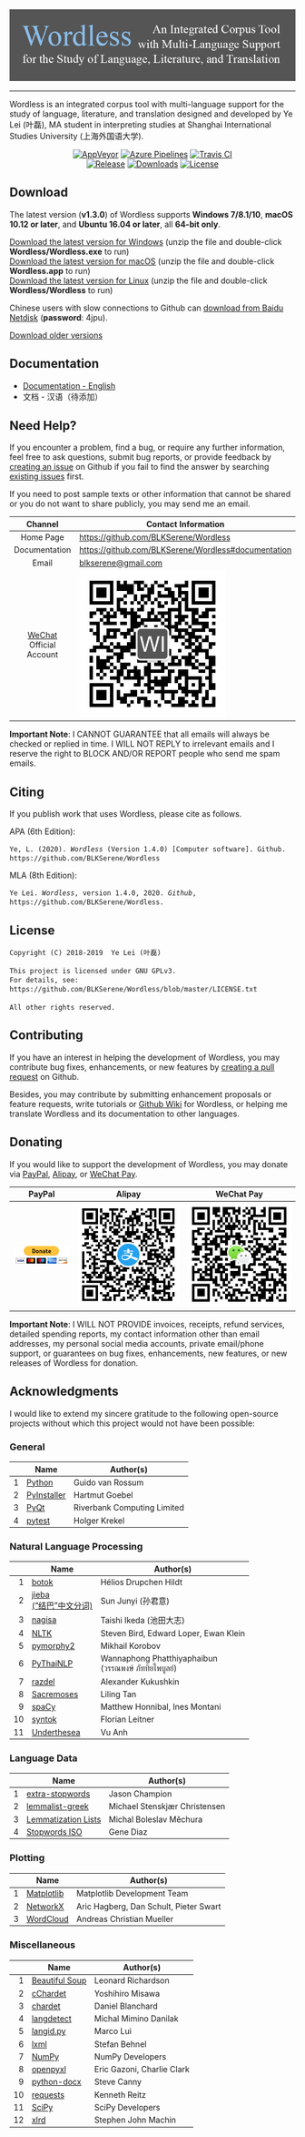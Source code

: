 <!--
# Wordless: README
#
# Copyright (C) 2018-2020  Ye Lei (叶磊)
#
# This source file is licensed under GNU GPLv3.
# For details, see: https://github.com/BLKSerene/Wordless/blob/master/LICENSE.txt
#
# All other rights reserved.
-->

<div align="center"><img src="/doc/wordless_logo.png" alt="logo"></div>

---
Wordless is an integrated corpus tool with multi-language support for the study of language, literature, and translation designed and developed by Ye Lei (叶磊), MA student in interpreting studies at Shanghai International Studies University (上海外国语大学).

<div align="center">
    <a href="https://ci.appveyor.com/project/BLKSerene/wordless">
        <img src="https://img.shields.io/appveyor/ci/BLKSerene/Wordless?label=AppVeyor&logo=appveyor" alt="AppVeyor"></a>
    <a href="https://dev.azure.com/blkserene/BLKSerene%20-%20Github/_build/latest?definitionId=1&branchName=master">
        <img src="https://dev.azure.com/blkserene/BLKSerene%20-%20Github/_apis/build/status/BLKSerene.Wordless?branchName=master" alt="Azure Pipelines"></a>
    <a href="https://travis-ci.com/BLKSerene/Wordless">
        <img src="https://img.shields.io/travis/com/BLKSerene/Wordless?label=Travis%20CI&logo=travis" alt="Travis CI"></a>
</div>

<div align="center">
    <a href="https://github.com/BLKSerene/Wordless/releases">
        <img src="https://img.shields.io/github/v/release/BLKSerene/Wordless?include_prereleases&label=Release&sort=semver" alt="Release"></a>
    <a href="https://github.com/BLKSerene/Wordless#download">
        <img src="https://img.shields.io/github/downloads/BLKSerene/Wordless/total?label=Downloads" alt="Downloads"></a>
    <a href="https://github.com/BLKSerene/Wordless/blob/master/LICENSE.txt">
        <img src="https://img.shields.io/github/license/BLKSerene/Wordless?label=License" alt="License"></a>
</div>

## Download
The latest version (**v1.3.0**) of Wordless supports **Windows 7/8.1/10**, **macOS 10.12 or later**, and **Ubuntu 16.04 or later**, all **64-bit only**.

[Download the latest version for Windows](https://github.com/BLKSerene/Wordless/releases/download/v1.3.0/wordless_v1.3.0_windows.zip) (unzip the file and double-click **Wordless/Wordless.exe** to run)<br>
[Download the latest version for macOS](https://github.com/BLKSerene/Wordless/releases/download/v1.3.0/wordless_v1.3.0_macos.zip) (unzip the file and double-click **Wordless.app** to run)<br>
[Download the latest version for Linux](https://github.com/BLKSerene/Wordless/releases/download/v1.3.0/wordless_v1.3.0_linux.tar.gz) (unzip the file and double-click **Wordless/Wordless** to run)

Chinese users with slow connections to Github can [download from Baidu Netdisk](https://pan.baidu.com/s/1_a48gC_2WFMo0GzkyUZCHw) (**password**: 4jpu).

[Download older versions](https://github.com/BLKSerene/Wordless/releases)

<span id="doc"></span>
## Documentation
- [Documentation - English](https://github.com/BLKSerene/Wordless/blob/master/doc/doc_eng.md)
- 文档 - 汉语（待添加）

## Need Help?
If you encounter a problem, find a bug, or require any further information, feel free to ask questions, submit bug reports, or provide feedback by [creating an issue](https://github.com/BLKSerene/Wordless/issues/new) on Github if you fail to find the answer by searching [existing issues](https://github.com/BLKSerene/Wordless/issues) first.

If you need to post sample texts or other information that cannot be shared or you do not want to share publicly, you may send me an email.

Channel      |Contact Information
:-----------:|-------------------
Home Page    |https://github.com/BLKSerene/Wordless
Documentation|https://github.com/BLKSerene/Wordless#documentation
Email        |blkserene@gmail.com
[WeChat](https://www.wechat.com/en/) Official Account|![WeChat Official Account](/src/imgs/wechat_official_account.jpg)

**Important Note**: I CANNOT GUARANTEE that all emails will always be checked or replied in time. I WILL NOT REPLY to irrelevant emails and I reserve the right to BLOCK AND/OR REPORT people who send me spam emails.

## Citing
If you publish work that uses Wordless, please cite as follows.

APA (6th Edition):

<pre><code>Ye, L. (2020). <i>Wordless</i> (Version 1.4.0) [Computer software]. Github. https://github.com/BLKSerene/Wordless</code></pre>

MLA (8th Edition):

<pre><code>Ye Lei. <i>Wordless</i>, version 1.4.0, 2020. <i>Github</i>, https://github.com/BLKSerene/Wordless.</code></pre>

## License
    Copyright (C) 2018-2019  Ye Lei (叶磊)

    This project is licensed under GNU GPLv3.
    For details, see: https://github.com/BLKSerene/Wordless/blob/master/LICENSE.txt

    All other rights reserved.

## Contributing
If you have an interest in helping the development of Wordless, you may contribute bug fixes, enhancements, or new features by [creating a pull request](https://github.com/BLKSerene/Wordless/pulls) on Github.

Besides, you may contribute by submitting enhancement proposals or feature requests, write tutorials or [Github Wiki](https://github.com/BLKSerene/Wordless/wiki) for Wordless, or helping me translate Wordless and its documentation to other languages.

## Donating
If you would like to support the development of Wordless, you may donate via [PayPal](https://www.paypal.com/), [Alipay](https://global.alipay.com/), or [WeChat Pay](https://pay.weixin.qq.com/index.php/public/wechatpay_en).

PayPal|Alipay|WeChat Pay
------|------|----------
[![PayPal](/src/imgs/donating_paypal.gif)](https://www.paypal.com/cgi-bin/webscr?cmd=_s-xclick&hosted_button_id=V2V54NYE2YD32)|![Alipay](/src/imgs/donating_alipay.png)|![WeChat Pay](/src/imgs/donating_wechat_pay.png)

**Important Note**: I WILL NOT PROVIDE invoices, receipts, refund services, detailed spending reports, my contact information other than email addresses, my personal social media accounts, private email/phone support, or guarantees on bug fixes, enhancements, new features, or new releases of Wordless for donation.

## Acknowledgments
I would like to extend my sincere gratitude to the following open-source projects without which this project would not have been possible:

### General

&nbsp;|Name|Author(s)
-----:|----|---------
1     |[Python](https://www.python.org)                              |Guido van Rossum
2     |[PyInstaller](http://www.pyinstaller.org)                     |Hartmut Goebel
3     |[PyQt](https://www.riverbankcomputing.com/software/pyqt/intro)|Riverbank Computing Limited
4     |[pytest](https://pytest.org)                                  |Holger Krekel

### Natural Language Processing

&nbsp;|Name|Author(s)
-----:|----|---------
1     |[botok](https://github.com/Esukhia/botok)                   |Hélios Drupchen Hildt
2     |[jieba<br>(“结巴”中文分词)](https://github.com/fxsjy/jieba)  |Sun Junyi (孙君意)
3     |[nagisa](https://github.com/taishi-i/nagisa)                |Taishi Ikeda (池田大志)
4     |[NLTK](http://www.nltk.org)                                 |Steven Bird, Edward Loper, Ewan Klein
5     |[pymorphy2](https://github.com/kmike/pymorphy2)             |Mikhail Korobov
6     |[PyThaiNLP](https://github.com/PyThaiNLP/pythainlp)         |Wannaphong Phatthiyaphaibun<br>(วรรณพงษ์ ภัททิยไพบูลย์)
7     |[razdel](https://github.com/natasha/razdel)                 |Alexander Kukushkin
8     |[Sacremoses](https://github.com/alvations/sacremoses)       |Liling Tan
9     |[spaCy](https://spacy.io)                                   |Matthew Honnibal, Ines Montani
10    |[syntok](https://github.com/fnl/syntok)                     |Florian Leitner
11    |[Underthesea](https://github.com/undertheseanlp/underthesea)|Vu Anh

### Language Data

&nbsp;|Name|Author(s)
-----:|----|---------
1     |[extra-stopwords](https://github.com/Xangis/extra-stopwords)          |Jason Champion
2     |[lemmalist-greek](https://github.com/stenskjaer/lemmalist-greek)      |Michael Stenskjær Christensen
3     |[Lemmatization Lists](https://github.com/michmech/lemmatization-lists)|Michal Boleslav Měchura
4     |[Stopwords ISO](https://github.com/stopwords-iso/stopwords-iso)       |Gene Diaz

### Plotting

&nbsp;|Name|Author(s)
-----:|----|---------
1     |[Matplotlib](https://matplotlib.org)               |Matplotlib Development Team
2     |[NetworkX](http://networkx.github.io)              |Aric Hagberg, Dan Schult, Pieter Swart
3     |[WordCloud](https://amueller.github.io/word_cloud/)|Andreas Christian Mueller

### Miscellaneous

&nbsp;|Name|Author(s)
-----:|----|---------
1     |[Beautiful Soup](https://www.crummy.com/software/BeautifulSoup/)|Leonard Richardson
2     |[cChardet](https://github.com/PyYoshi/cChardet)                 |Yoshihiro Misawa
3     |[chardet](https://github.com/chardet/chardet)                   |Daniel Blanchard
4     |[langdetect](https://github.com/Mimino666/langdetect)           |Michal Mimino Danilak
5     |[langid.py](https://github.com/saffsd/langid.py)                |Marco Lui
6     |[lxml](https://lxml.de)                                         |Stefan Behnel
7     |[NumPy](https://numpy.org)                                      |NumPy Developers
8     |[openpyxl](https://openpyxl.readthedocs.io/en/stable/)          |Eric Gazoni, Charlie Clark
9     |[python-docx](https://github.com/python-openxml/python-docx)    |Steve Canny
10    |[requests](https://python-requests.org)                         |Kenneth Reitz
11    |[SciPy](https://www.scipy.org)                                  |SciPy Developers
12    |[xlrd](https://github.com/python-excel/xlrd)                    |Stephen John Machin
